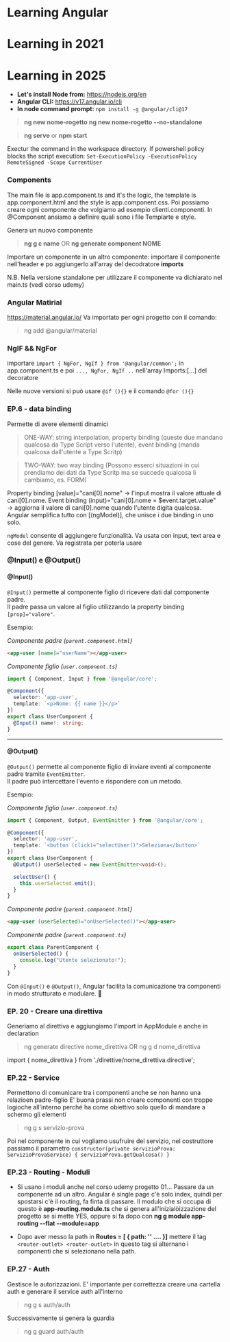 # Learning Angular 

# **Learning in 2021**
# **Learning in 2025**
- **Let's install Node from:** https://nodejs.org/en
- **Angular CLI:** https://v17.angular.io/cli 
- **In node command prompt:** `npm install -g @angular/cli@17`

> **ng new nome-rogetto**
> **ng new nome-rogetto --no-standalone**

> **ng serve** or **npm start**

Exectur the command in the workspace directory. If powershell policy blocks the script execution: `Set-ExecutionPolicy -ExecutionPolicy RemoteSigned -Scope CurrentUser`

### Components
The main file is app.component.ts and it's the logic, the template is app.component.html and the style is app.component.css. 
Poi possiamo creare ogni componente che volgiamo ad esempio clienti.componenti. 
In @Component ansiamo a definire quali sono i file Templarte e style. 

Genera un nuovo componente 
> **ng g c name** OR **ng generate component NOME**

Importare un componente in un altro componente: importare il componente nell'header e po aggiungerlo all'array del decodratore **imports**

N.B. Nella versione standalone per utilizzare il componente va dichiarato nel main.ts (vedi corso udemy)

### Angular Matirial 
https://material.angular.io/
Va importato per ogni progetto con il comando: 

> ng add @angular/material

### NgIF && NgFor
importare ```import { NgFor, NgIf } from '@angular/common';``` in app.component.ts e poi ```..., NgFor, NgIf ..``` nell'array Imports:[...] del decoratore

Nelle nuove versioni si può usare ``` @if (){} ``` e il comando ``` @for (){} ```

### EP.6 - data binding
Permette di avere elementi dinamici 

> ONE-WAY: string interpolation, property binding (queste due mandano qualcosa da Type Script verso l'utente), event binding (manda qualcosa dall'utente a Type Scritp)

> TWO-WAY: two way binding (Possono esserci situazioni in cui prendiamo dei dati da Type Scritp ma se succede qualcosa li cambiamo, es. FORM)

Property binding [value]="cani[0].nome" → l'input mostra il valore attuale di cani[0].nome.
Event binding (input)="cani[0].nome = $event.target.value" → aggiorna il valore di cani[0].nome quando l'utente digita qualcosa.
Angular semplifica tutto con [(ngModel)], che unisce i due binding in uno solo.

```ngModel``` consente di aggiungere funzionalità. Va usata con input, text area e cose del genere. Va registrata per poterla usare

### @Input() e @Output()

#### @Input()
`@Input()` permette al componente figlio di ricevere dati dal componente padre.  
Il padre passa un valore al figlio utilizzando la property binding `[prop]="valore"`.

Esempio:  

_Componente padre (`parent.component.html`)_
```html
<app-user [name]="userName"></app-user>
```

_Componente figlio (`user.component.ts`)_
```typescript
import { Component, Input } from '@angular/core';

@Component({
  selector: 'app-user',
  template: `<p>Nome: {{ name }}</p>`
})
export class UserComponent {
  @Input() name!: string;
}
```

---

#### @Output()
`@Output()` permette al componente figlio di inviare eventi al componente padre tramite `EventEmitter`.  
Il padre può intercettare l'evento e rispondere con un metodo.

Esempio:  

_Componente figlio (`user.component.ts`)_
```typescript
import { Component, Output, EventEmitter } from '@angular/core';

@Component({
  selector: 'app-user',
  template: `<button (click)="selectUser()">Seleziona</button>`
})
export class UserComponent {
  @Output() userSelected = new EventEmitter<void>();

  selectUser() {
    this.userSelected.emit();
  }
}
```

_Componente padre (`parent.component.html`)_
```html
<app-user (userSelected)="onUserSelected()"></app-user>
```

_Componente padre (`parent.component.ts`)_
```typescript
export class ParentComponent {
  onUserSelected() {
    console.log("Utente selezionato!");
  }
}
```

Con `@Input()` e `@Output()`, Angular facilita la comunicazione tra componenti in modo strutturato e modulare. 🚀



### EP. 20 - Creare una direttiva
Generiamo al direttiva e aggiungiamo l'import in AppModule e anche in declaration

> ng generate directive nome_direttiva  OR ng g d nome_direttiva 

import { nome_direttiva } from './direttive/nome_direttiva.directive';

### EP.22 - Service
Permettono di comunicare tra i componenti anche se non hanno una relazioen padre-figlio 
E' buona prassi non creare componenti con troppe logioche all'interno perché ha come obiettivo solo quello di mandare a schermo gli elementi

> ng g s servizio-prova

Poi nel componente in cui vogliamo usufruire del servizio, nel costruttore passiamo il parametro 
``` constructor(private servizioProva: ServizioProvaService) { servizioProva.getQualcosa() } ```

### EP.23 - Routing - Moduli
 - Si usano i moduli anche nel corso udemy progetto 01...
Passare da un componente ad un altro. Angular è single page c'è solo index, quindi per spostarsi c'è il routing, fa finta di passare. 
Il modulo che si occupa di questo è **app-routing.module.ts** che si genera all'inizialòizzazione del progetto se si mette YES, oppure si fa dopo con **ng g module app-routing --flat --module=app**

- Dopo aver messo la path in **Routes = [ { path: '' .... }]** mettere il tag ``<router-outlet> <router-outlet>`` in questo tag si alternano i componenti che si selezionano nella path. 
### EP.27 - Auth 
Gestisce le autorizzazioni. E' importante per correttezza creare una cartella auth e generare il service auth all'interno 

> ng g s auth/auth 

Successivamente si genera la guardia
> ng g guard auth/auth 